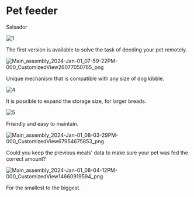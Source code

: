 # Pet feeder

Salsador

![1](https://github.com/Bifanas/Pet-feeder-Salsador/assets/57753338/a675ab2a-001c-4602-972e-dc04ac68dd0e)

The first version is available to solve the task of deeding your pet remotely.

![Main_assembly_2024-Jan-01_07-59-22PM-000_CustomizedView26077050765_png](https://github.com/Bifanas/Pet-feeder-Salsador/assets/57753338/5422933a-c39f-4e4f-a169-8b9e6703cd65)

Unique mechanism that is compatible with any size of dog kibble. 

![4](https://github.com/Bifanas/Pet-feeder-Salsador/assets/57753338/cbb5bf70-5de1-44f9-ad2d-8fe3d088529f)

It is possible to expand the storage size, for larger breads.

![5](https://github.com/Bifanas/Pet-feeder-Salsador/assets/57753338/ba710525-57b7-4498-854e-5c0d89127e2f)

Friendly and easy to maintain.

![Main_assembly_2024-Jan-01_08-03-29PM-000_CustomizedView67954675853_png](https://github.com/Bifanas/Pet-feeder-Salsador/assets/57753338/ea6b6703-733d-458f-bc58-6ce20b92db19)

Could you keep the previous meals' data to make sure your pet was fed the correct amount?

![Main_assembly_2024-Jan-01_08-04-12PM-000_CustomizedView14660919594_png](https://github.com/Bifanas/Pet-feeder-Salsador/assets/57753338/1238fff4-0a9b-459a-94bc-29287b0740e0)

For the smallest to the biggest.

